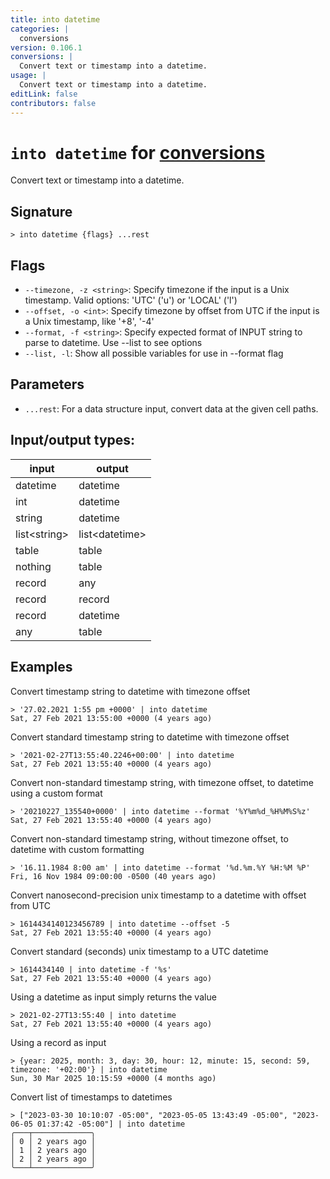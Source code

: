 ```yaml
---
title: into datetime
categories: |
  conversions
version: 0.106.1
conversions: |
  Convert text or timestamp into a datetime.
usage: |
  Convert text or timestamp into a datetime.
editLink: false
contributors: false
---
```

<!-- This file is automatically generated. Please edit the command in https://github.com/nushell/nushell instead. -->

# `into datetime` for [conversions](/commands/categories/conversions.md)

<div class='command-title'>Convert text or timestamp into a datetime.</div>

## Signature

```> into datetime {flags} ...rest```

## Flags

 -  `--timezone, -z <string>`: Specify timezone if the input is a Unix timestamp. Valid options: 'UTC' ('u') or 'LOCAL' ('l')
 -  `--offset, -o <int>`: Specify timezone by offset from UTC if the input is a Unix timestamp, like '+8', '-4'
 -  `--format, -f <string>`: Specify expected format of INPUT string to parse to datetime. Use --list to see options
 -  `--list, -l`: Show all possible variables for use in --format flag

## Parameters

 -  `...rest`: For a data structure input, convert data at the given cell paths.


## Input/output types:

| input        | output         |
| ------------ | -------------- |
| datetime     | datetime       |
| int          | datetime       |
| string       | datetime       |
| list&lt;string&gt; | list&lt;datetime&gt; |
| table        | table          |
| nothing      | table          |
| record       | any            |
| record       | record         |
| record       | datetime       |
| any          | table          |
## Examples

Convert timestamp string to datetime with timezone offset
```nu
> '27.02.2021 1:55 pm +0000' | into datetime
Sat, 27 Feb 2021 13:55:00 +0000 (4 years ago)
```

Convert standard timestamp string to datetime with timezone offset
```nu
> '2021-02-27T13:55:40.2246+00:00' | into datetime
Sat, 27 Feb 2021 13:55:40 +0000 (4 years ago)
```

Convert non-standard timestamp string, with timezone offset, to datetime using a custom format
```nu
> '20210227_135540+0000' | into datetime --format '%Y%m%d_%H%M%S%z'
Sat, 27 Feb 2021 13:55:40 +0000 (4 years ago)
```

Convert non-standard timestamp string, without timezone offset, to datetime with custom formatting
```nu
> '16.11.1984 8:00 am' | into datetime --format '%d.%m.%Y %H:%M %P'
Fri, 16 Nov 1984 09:00:00 -0500 (40 years ago)
```

Convert nanosecond-precision unix timestamp to a datetime with offset from UTC
```nu
> 1614434140123456789 | into datetime --offset -5
Sat, 27 Feb 2021 13:55:40 +0000 (4 years ago)
```

Convert standard (seconds) unix timestamp to a UTC datetime
```nu
> 1614434140 | into datetime -f '%s'
Sat, 27 Feb 2021 13:55:40 +0000 (4 years ago)
```

Using a datetime as input simply returns the value
```nu
> 2021-02-27T13:55:40 | into datetime
Sat, 27 Feb 2021 13:55:40 +0000 (4 years ago)
```

Using a record as input
```nu
> {year: 2025, month: 3, day: 30, hour: 12, minute: 15, second: 59, timezone: '+02:00'} | into datetime
Sun, 30 Mar 2025 10:15:59 +0000 (4 months ago)
```

Convert list of timestamps to datetimes
```nu
> ["2023-03-30 10:10:07 -05:00", "2023-05-05 13:43:49 -05:00", "2023-06-05 01:37:42 -05:00"] | into datetime
╭───┬─────────────╮
│ 0 │ 2 years ago │
│ 1 │ 2 years ago │
│ 2 │ 2 years ago │
╰───┴─────────────╯

```
